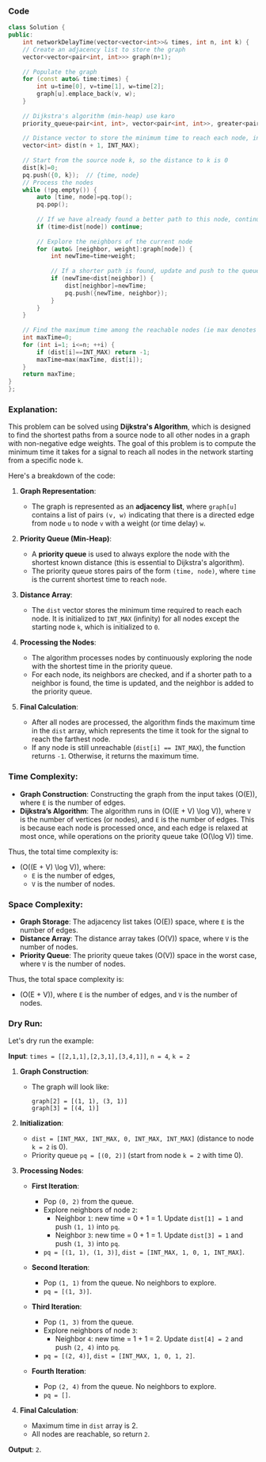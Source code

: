 ### Code
```cpp
class Solution {
public:
    int networkDelayTime(vector<vector<int>>& times, int n, int k) {
    // Create an adjacency list to store the graph
    vector<vector<pair<int, int>>> graph(n+1);
    
    // Populate the graph
    for (const auto& time:times) {
        int u=time[0], v=time[1], w=time[2];
        graph[u].emplace_back(v, w);
    }
    
    // Dijkstra's algorithm (min-heap) use karo
    priority_queue<pair<int, int>, vector<pair<int, int>>, greater<pair<int, int>>> pq;
    
    // Distance vector to store the minimum time to reach each node, initialized to infinity
    vector<int> dist(n + 1, INT_MAX);
    
    // Start from the source node k, so the distance to k is 0
    dist[k]=0;
    pq.push({0, k});  // {time, node}
    // Process the nodes
    while (!pq.empty()) {
        auto [time, node]=pq.top();
        pq.pop();
        
        // If we have already found a better path to this node, continue
        if (time>dist[node]) continue;
        
        // Explore the neighbors of the current node
        for (auto& [neighbor, weight]:graph[node]) {
            int newTime=time+weight;
            
            // If a shorter path is found, update and push to the queue
            if (newTime<dist[neighbor]) {
                dist[neighbor]=newTime;
                pq.push({newTime, neighbor});
            }
        }
    }
    
    // Find the maximum time among the reachable nodes (ie max denotes the time req to reach the farthest node)
    int maxTime=0;
    for (int i=1; i<=n; ++i) {
        if (dist[i]==INT_MAX) return -1;
        maxTime=max(maxTime, dist[i]);
    }
    return maxTime;
}
};
```


### Explanation:
This problem can be solved using **Dijkstra's Algorithm**, which is designed to find the shortest paths from a source node to all other nodes in a graph with non-negative edge weights. The goal of this problem is to compute the minimum time it takes for a signal to reach all nodes in the network starting from a specific node `k`.

Here's a breakdown of the code:

1. **Graph Representation**:
   - The graph is represented as an **adjacency list**, where `graph[u]` contains a list of pairs `(v, w)` indicating that there is a directed edge from node `u` to node `v` with a weight (or time delay) `w`.

2. **Priority Queue (Min-Heap)**:
   - A **priority queue** is used to always explore the node with the shortest known distance (this is essential to Dijkstra's algorithm).
   - The priority queue stores pairs of the form `(time, node)`, where `time` is the current shortest time to reach `node`.

3. **Distance Array**:
   - The `dist` vector stores the minimum time required to reach each node. It is initialized to `INT_MAX` (infinity) for all nodes except the starting node `k`, which is initialized to `0`.

4. **Processing the Nodes**:
   - The algorithm processes nodes by continuously exploring the node with the shortest time in the priority queue.
   - For each node, its neighbors are checked, and if a shorter path to a neighbor is found, the time is updated, and the neighbor is added to the priority queue.

5. **Final Calculation**:
   - After all nodes are processed, the algorithm finds the maximum time in the `dist` array, which represents the time it took for the signal to reach the farthest node.
   - If any node is still unreachable (`dist[i] == INT_MAX`), the function returns `-1`. Otherwise, it returns the maximum time.

### Time Complexity:
- **Graph Construction**: Constructing the graph from the input takes \(O(E)\), where `E` is the number of edges.
- **Dijkstra’s Algorithm**: The algorithm runs in \(O((E + V) \log V)\), where `V` is the number of vertices (or nodes), and `E` is the number of edges. This is because each node is processed once, and each edge is relaxed at most once, while operations on the priority queue take \(O(\log V)\) time.
  
Thus, the total time complexity is:
- \(O((E + V) \log V)\), where:
  - `E` is the number of edges,
  - `V` is the number of nodes.

### Space Complexity:
- **Graph Storage**: The adjacency list takes \(O(E)\) space, where `E` is the number of edges.
- **Distance Array**: The distance array takes \(O(V)\) space, where `V` is the number of nodes.
- **Priority Queue**: The priority queue takes \(O(V)\) space in the worst case, where `V` is the number of nodes.

Thus, the total space complexity is:
- \(O(E + V)\), where `E` is the number of edges, and `V` is the number of nodes.

### Dry Run:

Let's dry run the example:

**Input**: `times = [[2,1,1],[2,3,1],[3,4,1]]`, `n = 4`, `k = 2`

1. **Graph Construction**:
   - The graph will look like:
     ```
     graph[2] = [(1, 1), (3, 1)]
     graph[3] = [(4, 1)]
     ```

2. **Initialization**:
   - `dist = [INT_MAX, INT_MAX, 0, INT_MAX, INT_MAX]` (distance to node `k = 2` is 0).
   - Priority queue `pq = [(0, 2)]` (start from node `k = 2` with time 0).

3. **Processing Nodes**:
   - **First Iteration**:
     - Pop `(0, 2)` from the queue.
     - Explore neighbors of node `2`: 
       - Neighbor `1`: new time = 0 + 1 = 1. Update `dist[1] = 1` and push `(1, 1)` into `pq`.
       - Neighbor `3`: new time = 0 + 1 = 1. Update `dist[3] = 1` and push `(1, 3)` into `pq`.
     - `pq = [(1, 1), (1, 3)]`, `dist = [INT_MAX, 1, 0, 1, INT_MAX]`.
   
   - **Second Iteration**:
     - Pop `(1, 1)` from the queue. No neighbors to explore.
     - `pq = [(1, 3)]`.
   
   - **Third Iteration**:
     - Pop `(1, 3)` from the queue.
     - Explore neighbors of node `3`: 
       - Neighbor `4`: new time = 1 + 1 = 2. Update `dist[4] = 2` and push `(2, 4)` into `pq`.
     - `pq = [(2, 4)]`, `dist = [INT_MAX, 1, 0, 1, 2]`.
   
   - **Fourth Iteration**:
     - Pop `(2, 4)` from the queue. No neighbors to explore.
     - `pq = []`.

4. **Final Calculation**:
   - Maximum time in `dist` array is 2.
   - All nodes are reachable, so return `2`.

**Output**: `2`.
